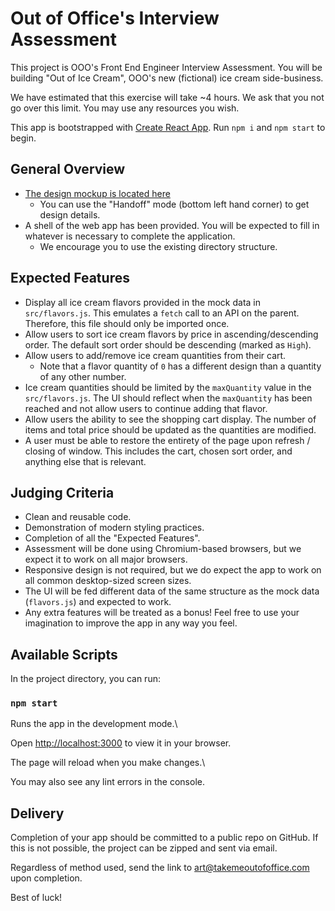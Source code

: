 # Out of Office's Interview Assessment
This project is OOO's Front End Engineer Interview Assessment. You will be building "Out of Ice Cream", OOO's new (fictional) ice cream side-business.

We have estimated that this exercise will take ~4 hours. We ask that you not go over this limit. You may use any resources you wish.

This app is bootstrapped with [Create React App](https://github.com/facebook/create-react-app). Run `npm i` and `npm start` to begin.

## General Overview
- [The design mockup is located here](https://marvelapp.com/prototype/2db5ei96/screen/84984522)
  - You can use the "Handoff" mode (bottom left hand corner) to get design details.
- A shell of the web app has been provided. You will be expected to fill in whatever is necessary to complete the application.
  - We encourage you to use the existing directory structure.

## Expected Features
- Display all ice cream flavors provided in the mock data in `src/flavors.js`. This emulates a `fetch` call to an API on the parent. Therefore, this file should only be imported once.
- Allow users to sort ice cream flavors by price in ascending/descending order. The default sort order should be descending (marked as `High`).
- Allow users to add/remove ice cream quantities from their cart.
  - Note that a flavor quantity of `0` has a different design than a quantity of any other number.
- Ice cream quantities should be limited by the `maxQuantity` value in the `src/flavors.js`. The UI should reflect when the `maxQuantity` has been reached and not allow users to continue adding that flavor.
- Allow users the ability to see the shopping cart display. The number of items and total price should be updated as the quantities are modified.
- A user must be able to restore the entirety of the page upon refresh / closing of window. This includes the cart, chosen sort order, and anything else that is relevant.

## Judging Criteria
- Clean and reusable code.
- Demonstration of modern styling practices.
- Completion of all the "Expected Features".
- Assessment will be done using Chromium-based browsers, but we expect it to work on all major browsers.
- Responsive design is not required, but we do expect the app to work on all common desktop-sized screen sizes.
- The UI will be fed different data of the same structure as the mock data (`flavors.js`) and expected to work.
- Any extra features will be treated as a bonus! Feel free to use your imagination to improve the app in any way you feel.

## Available Scripts
In the project directory, you can run:

### `npm start`
Runs the app in the development mode.\

Open [http://localhost:3000](http://localhost:3000) to view it in your browser.

The page will reload when you make changes.\

You may also see any lint errors in the console.

## Delivery
Completion of your app should be committed to a public repo on GitHub. If this is not possible, the project can be zipped and sent via email.

Regardless of method used, send the link to art@takemeoutofoffice.com upon completion.

Best of luck!